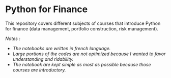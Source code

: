 <h1>Python for Finance</h1>

This repository covers different subjects of courses that introduce Python for finance (data management, portfolio construction, risk management).

*Notes :* 
- *The notebooks are written in french language.*
- *Large portions of the codes are not optimized because I wanted to favor understanding and ridability.*
- *The notebook are kept simple as most as possible because those courses are introductory.*
